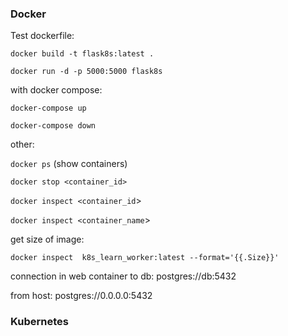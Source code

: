 ### Docker

Test dockerfile:
 
`docker build -t flask8s:latest .`

`docker run -d -p 5000:5000 flask8s`

with docker compose:

`docker-compose up`

`docker-compose down`

other:

`docker ps` (show containers)

`docker stop <container_id>`

`docker inspect <container_id`>

`docker inspect <container_name`>

get size of image:

`docker inspect  k8s_learn_worker:latest --format='{{.Size}}'
`

connection in web container to db:
postgres://db:5432

from host:
postgres://0.0.0.0:5432

### Kubernetes
